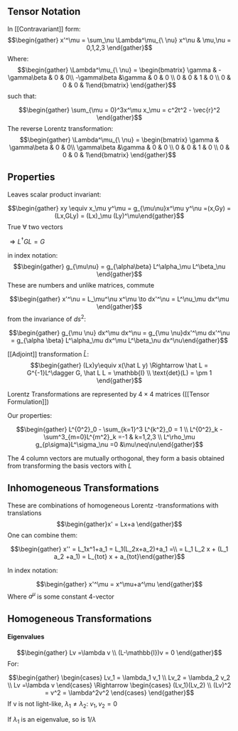 ## Tensor Notation
In [[Contravariant]] form:
$$\begin{gather} x'^\mu = \sum_\nu \Lambda^\mu_{\ \nu} x^\nu & \mu,\nu = 0,1,2,3 \end{gather}$$ Where: $$\begin{gather} \Lambda^\mu_{\ \nu} = \begin{bmatrix} \gamma & -\gamma\beta & 0 & 0\\ -\gamma\beta &\gamma & 0 & 0 \\ 0 & 0 & 1 & 0 \\ 0 & 0 & 0 & 1\end{bmatrix} \end{gather}$$
such  that: 

$$\begin{gather} \sum_{\mu = 0}^3x^\mu x_\mu = c^2t^2 - \vec{r}^2 \end{gather}$$
The reverse Lorentz transformation: $$\begin{gather} \Lambda^\mu_{\ \nu} = \begin{bmatrix} \gamma & \gamma\beta & 0 & 0\\ \gamma\beta &\gamma & 0 & 0 \\ 0 & 0 & 1 & 0 \\ 0 & 0 & 0 & 1\end{bmatrix} \end{gather}$$

## Properties
Leaves scalar product invariant: 

$$\begin{gather} xy \equiv x_\mu y^\mu = g_{\mu\nu}x^\mu y^\nu =(x,Gy) = (Lx,GLy) = (Lx)_\mu (Ly)^\mu\end{gather}$$
True $\forall$ two vectors 

$\Rightarrow L^\dagger G L = G$ 

in index notation: $$\begin{gather} g_{\mu\nu} = g_{\alpha\beta} L^\alpha_\mu L^\beta_\nu \end{gather}$$
These are numbers and unlike matrices, commute

$$\begin{gather} x'^\nu = L_\mu^\nu x^\mu \to dx'^\nu = L^\nu_\mu dx^\mu \end{gather}$$
from the invariance of $ds^2$:

$$\begin{gather} g_{\mu \nu} dx^\mu dx^\nu = g_{\mu \nu}dx'^\mu dx'^\nu = g_{\alpha \beta} L^\alpha_\mu dx^\mu L^\beta_\nu dx^\nu\end{gather}$$

[[Adjoint]] transformation $\hat L$: 
$$\begin{gather} (Lx)y\equiv x(\hat L y) \Rightarrow \hat L = G^{-1}L^\dagger G, \hat L L = \mathbb{I} \\ \text{det}(L) = \pm 1 \end{gather}$$

Lorentz Transformations are represented by $4 \times 4$ matrices ([[Tensor Formulation]])

Our properties:

$$\begin{gather} L^{0^2}_0 - \sum_{k=1}^3 L^{k^2}_0 = 1 \\ L^{0^2}_k - \sum^3_{m=0}L^{m^2}_k =-1 & k=1,2,3 \\ L^\rho_\mu g_{p\sigma}L^\sigma_\nu =0 &\mu\neq\nu\end{gather}$$

The 4 column vectors are mutually orthogonal, they form a basis obtained from transforming the basis vectors with $L$

## Inhomogeneous Transformations

These are combinations of homogeneous Lorentz -transformations with translations $$\begin{gather}x' = Lx+a \end{gather}$$
One can combine them: 

$$\begin{gather} x'' = L_1x^1+a_1 = L_1(L_2x+a_2)+a_1 =\\ = L_1 L_2 x + (L_1 a_2 +a_1) = L_{tot} x + a_{tot}\end{gather}$$

In index notation:

$$\begin{gather} x'^\mu = x^\mu+a^\mu \end{gather}$$
Where $a^\mu$ is some constant 4-vector

## Homogeneous Transformations
#### Eigenvalues
$$\begin{gather} Lv =\lambda v \\ (L-\mathbb{I})v = 0 \end{gather}$$
For: 

$$\begin{gather} \begin{cases} Lv_1 = \lambda_1 v_1 \\ Lv_2 = \lambda_2 v_2 \\ Lv =\lambda v \end{cases} \Rightarrow \begin{cases} (Lv_1)(Lv_2) \\ (Lv)^2 = v^2 = \lambda^2v^2 \end{cases} \end{gather}$$
If v is not light-like, $\lambda_1 \neq \lambda_2$: $v_1, v_2 = 0$ 

If $\lambda_1$ is an eigenvalue, so is $1/\lambda$ 